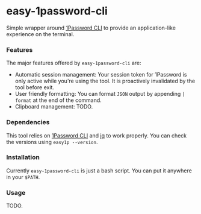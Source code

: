 # easy-1password-cli
Simple wrapper around [1Password CLI](https://1password.com/downloads/command-line) to provide an application-like experience on the terminal.

### Features

The major features offered by `easy-1password-cli` are:
- Automatic session management: Your session token for 1Password is only active while you're using the tool. It is proactively invalidated by the tool before exit.
- User friendly formatting: You can format `JSON` output by appending `| format` at the end of the command.
- Clipboard management: TODO.

### Dependencies

This tool relies on [1Password CLI](https://support.1password.com/command-line/) and [jq](https://stedolan.github.io/jq/) to work properly. You can check the versions using `easy1p --version`.

### Installation

Currently `easy-1password-cli` is just a bash script. You can put it anywhere in your `$PATH`.

### Usage

TODO.
